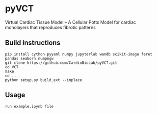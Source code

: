 # pyVCT
Virtual Cardiac Tissue Model – A Cellular Potts Model for cardiac monolayers that reproduces fibrotic patterns

## Build instructions
`pip install cython pyyaml numpy jupyterlab wandb scikit-image feret pandas seaborn numpngw`  
`git clone https://github.com/CardioBioLab/pyVCT.git`  
`cd VCT`  
`make`  
`cd ..`  
`python setup.py build_ext --inplace`    
## Usage
`run example.ipynb file`
